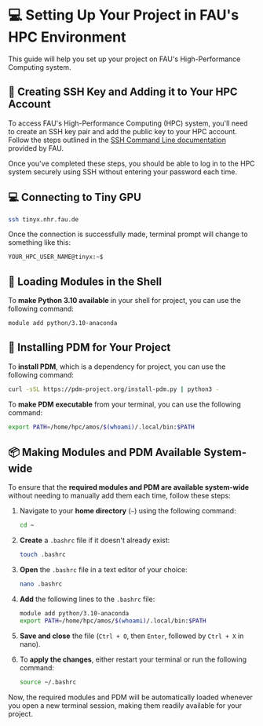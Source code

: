 # 💻 Setting Up Your Project in FAU's HPC Environment

This guide will help you set up your project on FAU's High-Performance Computing system.


## 🔑 Creating SSH Key and Adding it to Your HPC Account

To access FAU's High-Performance Computing (HPC) system, you'll need to create an SSH key pair and add the public key to your HPC account. Follow the steps outlined in the [SSH Command Line documentation](https://doc.nhr.fau.de/access/ssh-command-line/) provided by FAU.

Once you've completed these steps, you should be able to log in to the HPC system securely using SSH without entering your password each time.


## 💻 Connecting to Tiny GPU

```bash
ssh tinyx.nhr.fau.de
```

Once the connection is successfully made, terminal prompt will change to something like this:

```bash
YOUR_HPC_USER_NAME@tinyx:~$
```


## 🔧 Loading Modules in the Shell

To **make Python 3.10 available** in your shell for project, you can use the following command:

```bash
module add python/3.10-anaconda
```


## 🧰 Installing PDM for Your Project

To **install PDM**, which is a dependency for project, you can use the following command:

```bash
curl -sSL https://pdm-project.org/install-pdm.py | python3 -
```

To **make PDM executable** from your terminal, you can use the following command:

```bash
export PATH=/home/hpc/amos/$(whoami)/.local/bin:$PATH
```


## 📦 Making Modules and PDM Available System-wide

To ensure that the **required modules and PDM are available system-wide** without needing to manually add them each time, follow these steps:

1. Navigate to your **home directory** (`~`) using the following command:
   
   ```bash
   cd ~
   ```

2. **Create** a `.bashrc` file if it doesn't already exist:
   
   ```bash
   touch .bashrc
   ```

3. **Open** the `.bashrc` file in a text editor of your choice:
   
   ```bash
   nano .bashrc
   ```

4. **Add** the following lines to the `.bashrc` file:
   
   ```bash
   module add python/3.10-anaconda
   export PATH=/home/hpc/amos/$(whoami)/.local/bin:$PATH
   ```

5. **Save and close** the file (`Ctrl + O`, then `Enter`, followed by `Ctrl + X` in nano).

6. To **apply the changes**, either restart your terminal or run the following command:
   
   ```bash
   source ~/.bashrc
   ```

Now, the required modules and PDM will be automatically loaded whenever you open a new terminal session, making them readily available for your project.
